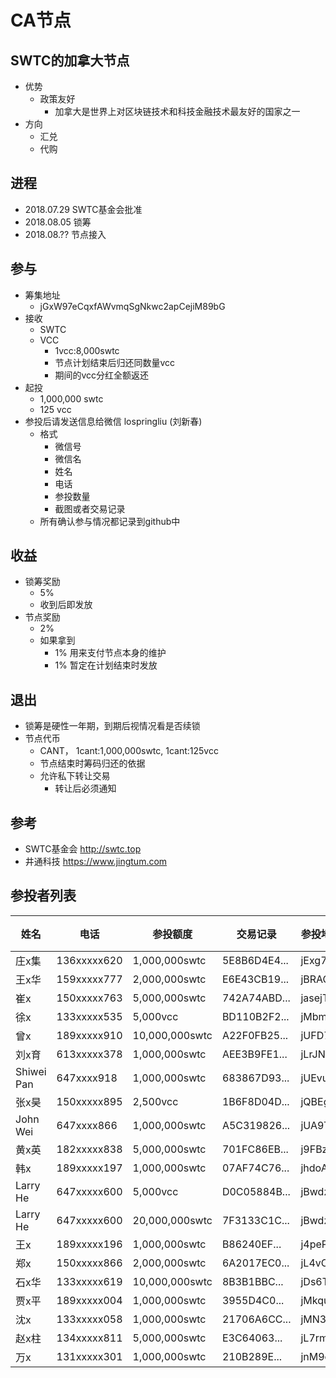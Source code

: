 # CA节点

## SWTC的加拿大节点
  - 优势
    - 政策友好
      - 加拿大是世界上对区块链技术和科技金融技术最友好的国家之一
  - 方向
    - 汇兑
    - 代购

## 进程
  - 2018.07.29  SWTC基金会批准
  - 2018.08.05  锁筹
  - 2018.08.??  节点接入

## 参与 
  - 筹集地址
    - jGxW97eCqxfAWvmqSgNkwc2apCejiM89bG
  - 接收
    - SWTC
    - VCC
      - 1vcc:8,000swtc
      - 节点计划结束后归还同数量vcc
      - 期间的vcc分红全额返还
  - 起投
    - 1,000,000 swtc
    - 125 vcc
  - 参投后请发送信息给微信 lospringliu (刘新春)
    - 格式
      - 微信号
      - 微信名
      - 姓名
      - 电话
      - 参投数量
      - 截图或者交易记录
    - 所有确认参与情况都记录到github中

## 收益
  - 锁筹奖励
    - 5%
    - 收到后即发放
  - 节点奖励
    - 2%
    - 如果拿到
      - 1% 用来支付节点本身的维护
      - 1% 暂定在计划结束时发放

## 退出
  - 锁筹是硬性一年期，到期后视情况看是否续锁
  - 节点代币
    - CANT， 1cant:1,000,000swtc, 1cant:125vcc
    - 节点结束时筹码归还的依据
    - 允许私下转让交易
      - 转让后必须通知

## 参考
  - SWTC基金会 http://swtc.top
  - 井通科技   https://www.jingtum.com

## 参投者列表
|姓名|电话|参投额度|交易记录|参投地址|对应代币|
|----|----|--------|--------|--------|--------|
|庄x集|136xxxxx620|1,000,000swtc|5E8B6D4E4...|jExg7...|1cant|
|王x华|159xxxxx777|2,000,000swtc|E6E43CB19...|jBRAQ...|2cant|
|崔x  |150xxxxx763|5,000,000swtc|742A74ABD...|jasejT...|5cant|
|徐x  |133xxxxx535|5,000vcc     |BD110B2F2...|jMbmo...|40cant|
|曾x  |189xxxxx910|10,000,000swtc|A22F0FB25...|jUFD7...|10cant|
|刘x育|613xxxxx378|1,000,000swtc|AEE3B9FE1...|jLrJNp...|1cant|
|Shiwei Pan|647xxxx918|1,000,000swtc|683867D93...|jUEvu...|1cant|
|张x昊|150xxxxx895|2,500vcc     |1B6F8D04D...|jQBEg...|20cant|
|John Wei|647xxxx866|1,000,000swtc|A5C319826...|jUA9T...|1cant|
|黄x英|182xxxxx838|5,000,000swtc|701FC86EB...|j9FBz...|5cant|
|韩x|189xxxxx197|1,000,000swtc|07AF74C76...|jhdoA..|1cant|
|Larry He|647xxxxx600|5,000vcc  |D0C05884B...|jBwdz...|40cant|
|Larry He|647xxxxx600|20,000,000swtc |7F3133C1C...|jBwdz...|20cant|
|王x  |189xxxxx196|1,000,000swtc|B86240EF...|j4peP...|1cant|
|郑x  |150xxxxx866|2,000,000swtc|6A2017EC0...|jL4vC...|2cant|
|石x华|133xxxxx619|10,000,000swtc|8B3B1BBC...|jDs6T...|10cant|
|贾x平|189xxxxx004|1,000,000swtc|3955D4C0...|jMkqu...|1cant|
|沈x|133xxxxx058|1,000,000swtc|21706A6CC...|jMN3h...|1cant|
|赵x柱|134xxxxx811|5,000,000swtc|E3C64063...|jL7rm...|5cant|
|万x|131xxxxx301|1,000,000swtc|210B289E...|jnM9c...|1cant|
